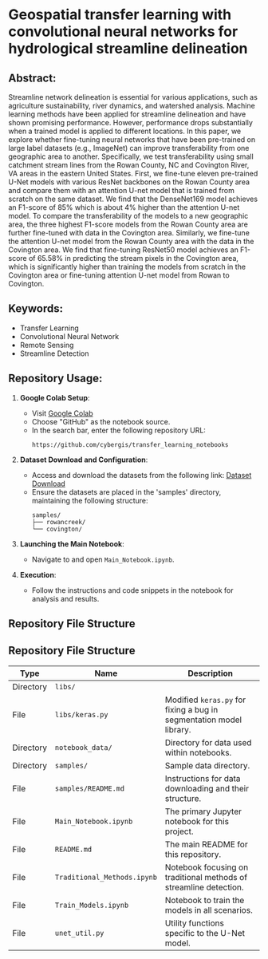 # Geospatial transfer learning with convolutional neural networks for hydrological streamline delineation

## Abstract:

Streamline network delineation is essential for various applications, such as agriculture sustainability, river dynamics, and watershed analysis. Machine learning methods have been applied for streamline delineation and have shown promising performance. However, performance drops substantially when a trained model is applied to different locations. In this paper, we explore whether fine-tuning neural networks that have been pre-trained on large label datasets (e.g., ImageNet) can improve transferability from one geographic area to another. Specifically, we test transferability using small catchment stream lines from the Rowan County, NC and Covington River, VA areas in the eastern United States. First, we fine-tune eleven pre-trained U-Net models with various ResNet backbones on the Rowan County area and compare them with an attention U-net model that is trained from scratch on the same dataset. We find that the DenseNet169 model achieves an F1-score of 85% which is about 4% higher than the attention U-net model. To compare the transferability of the models to a new geographic area, the three highest F1-score models from the Rowan County area are further fine-tuned with data in the Covington area. Similarly, we fine-tune the attention U-net model from the Rowan County area with the data in the Covington area. We find that fine-tuning ResNet50 model achieves an F1-score of 65.58% in predicting the stream pixels in the Covington area, which is significantly higher than training the models from scratch in the Covington area or fine-tuning attention U-net model from Rowan to Covington.

## Keywords:

- Transfer Learning
- Convolutional Neural Network
- Remote Sensing
- Streamline Detection

## Repository Usage:

1. **Google Colab Setup**:
    - Visit [Google Colab](https://colab.research.google.com/)
    - Choose "GitHub" as the notebook source.
    - In the search bar, enter the following repository URL: 
      ```
      https://github.com/cybergis/transfer_learning_notebooks
      ```

2. **Dataset Download and Configuration**:
    - Access and download the datasets from the following link:
      [Dataset Download](https://figshare.com/s/fe3744e17ae8378b1148)
    - Ensure the datasets are placed in the 'samples' directory, maintaining the following structure:
      ```
      samples/
      ├── rowancreek/
      └── covington/
      ```

3. **Launching the Main Notebook**:
    - Navigate to and open `Main_Notebook.ipynb`.

4. **Execution**:
    - Follow the instructions and code snippets in the notebook for analysis and results.


## Repository File Structure

## Repository File Structure

| Type      | Name                         | Description                                                                                          |
|-----------|------------------------------|------------------------------------------------------------------------------------------------------|
| Directory | `libs/`                      |                                                                                                      |
| File      | `libs/keras.py`              | Modified `keras.py` for fixing a bug in segmentation model library.                                  |
| Directory | `notebook_data/`             | Directory for data used within notebooks.                                                            |
| Directory | `samples/`                   | Sample data directory.                                                                               |
| File      | `samples/README.md`          | Instructions for data downloading and their structure.                                               |
| File      | `Main_Notebook.ipynb`        | The primary Jupyter notebook for this project.                                                       |
| File      | `README.md`                  | The main README for this repository.                                                                 |
| File      | `Traditional_Methods.ipynb`  | Notebook focusing on traditional methods of streamline detection.                                    |
| File      | `Train_Models.ipynb`         | Notebook to train the models in all scenarios.                                                       |
| File      | `unet_util.py`               | Utility functions specific to the U-Net model.                                                       |
